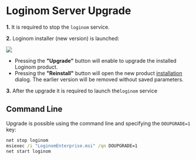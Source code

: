 # Loginom Server Upgrade

**1.** It is required to stop the `loginom` service.

**2.** Loginom installer (new version) is launched:

![](..\images\server_msi_upgrade.png)

* Pressing the **"Upgrade"** button will enable to upgrade the installed Loginom product.
* Pressing the **"Reinstall"** button will open the new product [installation](./setup.md) dialog. The earlier version will be removed without saved parameters.

**3.** After the upgrade it is required to launch the`loginom` service

## Command Line

Upgrade is possible using the command line and specifying the `DOUPGRADE=1` key:

```cmd
net stop loginom
msiexec /i "LoginomEnterprise.msi" /qn DOUPGRADE=1
net start loginom
```
